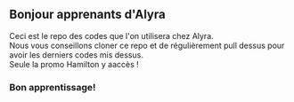 ## Bonjour apprenants d'Alyra

Ceci est le repo des codes que l'on utilisera chez Alyra.  
Nous vous conseillons cloner ce repo et de régulièrement pull dessus pour avoir les derniers codes mis dessus.  
Seule la promo Hamilton y aaccès !  
### Bon apprentissage!
